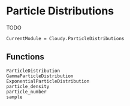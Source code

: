 # Particle Distributions

TODO

```@meta
CurrentModule = Cloudy.ParticleDistributions
```

## Functions

```@docs
ParticleDistribution
GammaParticleDistribution
ExponentialParticleDistribution
particle_density
particle_number
sample

```
